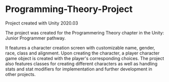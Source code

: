 # Programming-Theory-Project
Project created with Unity 2020.03

The project was created for the Programmering Theory chapter in the Unity: Junior Programmer pathway.

It features a character creation screen with customizable name, gender, race, class and alignment. Upon creating the character, a player character game object is created with the player's corresponding choices. The project also features classes for creating different characters as well as handling stats and stat modifiers for implementation and further development in other projects.
